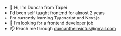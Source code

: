 - 👋 Hi, I’m Duncan from Taipei
- I'd been self taught frontend for almost 2 years
- I'm currently learning Typescript and Next.js
- 💞️ I’m looking for a frontend developer job
- 📫 Reach me through duncantheinvictus@gmail.com

<!---
DrizztDuncan/DrizztDuncan is a ✨ special ✨ repository because its `README.md` (this file) appears on your GitHub profile.
You can click the Preview link to take a look at your changes.
--->
